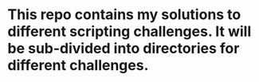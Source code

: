 # This repo contains my solutions to different scripting challenges. It will be sub-divided into directories for different challenges.
